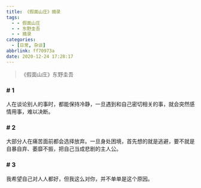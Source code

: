 ```yaml
---
title: 《假面山庄》摘录
tags:
  - - 假面山庄
  - - 东野圭吾
  - - 摘录
categories:
  - [日常, 杂谈]
abbrlink: ff70973a
date: 2020-12-24 17:28:17
---
```


> 《假面山庄》东野圭吾

### # 1

人在谈论别人的事时，都能保持冷静，一旦遇到和自己密切相关的事，就会突然感情用事，难以决断。

### # 2

大部分人在痛苦面前都会选择放弃。一旦身处困境，首先想的就是逃避，要不就是自暴自弃、萎靡不振，把自己当成悲剧的主人公。

### # 3

我希望自己对人人都好，但我这么对你，并不单单是这个原因。